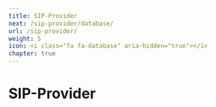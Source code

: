 ```yaml
---
title: SIP-Provider
next: /sip-provider/database/
url: /sip-provider/
weight: 5
icon: <i class="fa fa-database" aria-hidden="true"></i>
chapter: true
---
```


# SIP-Provider
